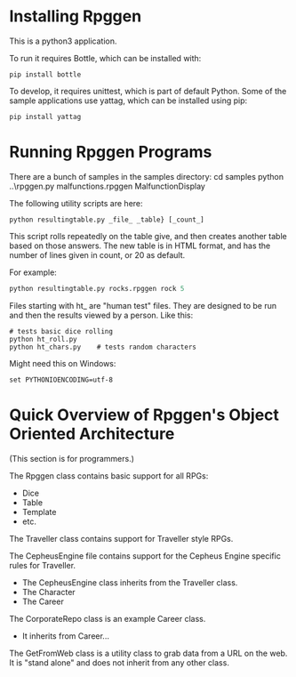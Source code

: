 
# Installing Rpggen

This is a python3 application.

To run it requires Bottle, which can be installed with:<br>
```shell
pip install bottle
```

To develop, it requires unittest, which is part of default Python.
Some of the sample applications use yattag, which can be installed using pip:
```shell
pip install yattag
```

# Running Rpggen Programs

There are a bunch of samples in the samples directory:
    cd samples
    python ..\rpggen.py malfunctions.rpggen MalfunctionDisplay

The following utility scripts are here:
```
python resultingtable.py _file_ _table} [_count_]
```

This script rolls repeatedly on the table give, and then
creates another table based on those answers.  The new table
is in HTML format, and has the number of lines given in
count, or 20 as default. 

For example:
```python
python resultingtable.py rocks.rpggen rock 5


```

Files starting with ht_ are "human test" files. They are designed to be run and then the results viewed by a person.  Like this:<br>

```shell
# tests basic dice rolling
python ht_roll.py      
python ht_chars.py    # tests random characters
```

Might need this on Windows:
```
set PYTHONIOENCODING=utf-8
```

# Quick Overview of Rpggen's Object Oriented Architecture 

(This section is for programmers.)

The Rpggen class contains basic support for all RPGs: 
* Dice
* Table
* Template
* etc.

The Traveller class contains support for Traveller style RPGs.

The CepheusEngine file contains support for the Cepheus Engine specific rules for Traveller.
* The CepheusEngine class inherits from the Traveller class.
* The Character
* The Career

The CorporateRepo class is an example Career class.
* It inherits from Career...

The GetFromWeb class is a utility class to grab data from a URL on the web.  It is "stand alone" and does not inherit from any other class.